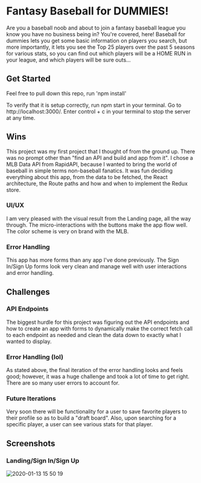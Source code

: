 # Fantasy Baseball for DUMMIES!
Are you a baseball noob and about to join a fantasy baseball league you know you have no business being in? You're covered, here! Baseball for dummies lets you get some basic information on players you search, but more importantly, it lets you see the Top 25 players over the past 5 seasons for various stats, so you can find out which players will be a HOME RUN in your league, and which players will be sure outs...

## Get Started

Feel free to pull down this repo, run 'npm install'

To verify that it is setup correctly, run npm start in your terminal. Go to http://localhost:3000/. Enter control + c in your terminal to stop the server at any time.

## Wins 

This project was my first project that I thought of from the ground up. There was no prompt other than "find an API and build and app from it". I chose a MLB Data API from RapidAPI, because I wanted to bring the world of baseball in simple terms non-baseball fanatics. It was fun deciding everything about this app, from the data to be fetched, the React architecture, the Route paths and how and when to implement the Redux store. 

### UI/UX

I am very pleased with the visual result from the Landing page, all the way through. The micro-interactions with the buttons make the app flow well. The color scheme is very on brand with the MLB. 

### Error Handling

This app has more forms than any app I've done previously. The Sign In/Sign Up forms look very clean and manage well with user interactions and error handling.

## Challenges

### API Endpoints

The biggest hurdle for this project was figuring out the API endpoints and how to create an app with forms to dynamically make the correct fetch call to each endpoint as needed and clean the data down to exactly what I wanted to display.

### Error Handling (lol)

As stated above, the final iteration of the error handling looks and feels good; however, it was a huge challenge and took a lot of time to get right. There are so many user errors to account for. 

### Future Iterations

Very soon there will be functionality for a user to save favorite players to their profile so as to build a "draft board". Also, upon searching for a specific player, a user can see various stats for that player. 

## Screenshots

### Landing/Sign In/Sign Up

![2020-01-13 15 50 19](https://user-images.githubusercontent.com/52764657/72298847-7baad980-361c-11ea-8df8-0d3a13119b85.gif)
